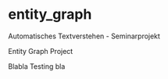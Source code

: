 # entity_graph
Automatisches Textverstehen - Seminarprojekt

Entity Graph Project

Blabla Testing bla
